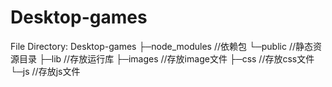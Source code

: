 # Desktop-games
File Directory:
Desktop-games
  ├─node_modules //依赖包
  └─public //静态资源目录
      ├─lib	//存放运行库
      ├─images //存放image文件
      ├─css //存放css文件
      └─js	//存放js文件

